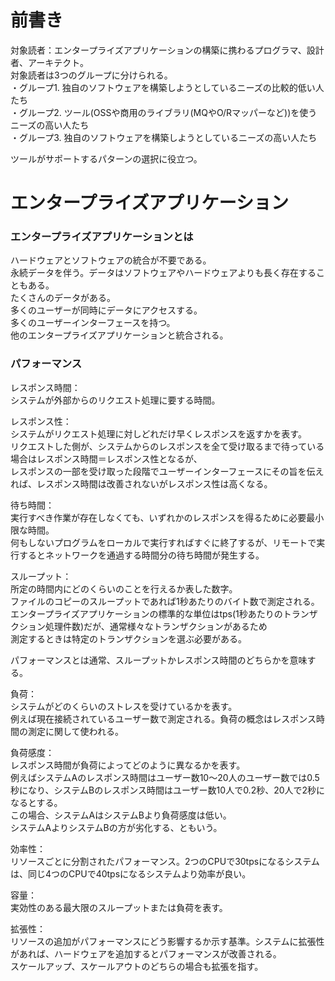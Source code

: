 # 前書き  
対象読者：エンタープライズアプリケーションの構築に携わるプログラマ、設計者、アーキテクト。  
対象読者は3つのグループに分けられる。  
・グループ1. 独自のソフトウェアを構築しようとしているニーズの比較的低い人たち  
・グループ2. ツール(OSSや商用のライブラリ(MQやO/Rマッパーなど))を使うニーズの高い人たち  
・グループ3. 独自のソフトウェアを構築しようとしているニーズの高い人たち  
  
ツールがサポートするパターンの選択に役立つ。  
  
  
# エンタープライズアプリケーション  
### エンタープライズアプリケーションとは  
ハードウェアとソフトウェアの統合が不要である。  
永続データを伴う。データはソフトウェアやハードウェアよりも長く存在することもある。  
たくさんのデータがある。  
多くのユーザーが同時にデータにアクセスする。  
多くのユーザーインターフェースを持つ。  
他のエンタープライズアプリケーションと統合される。  
  
### パフォーマンス  
レスポンス時間：  
システムが外部からのリクエスト処理に要する時間。  
  
レスポンス性：  
システムがリクエスト処理に対しどれだけ早くレスポンスを返すかを表す。  
リクエストした側が、システムからのレスポンスを全て受け取るまで待っている場合はレスポンス時間＝レスポンス性となるが、  
レスポンスの一部を受け取った段階でユーザーインターフェースにその旨を伝えれば、レスポンス時間は改善されないがレスポンス性は高くなる。  
  
待ち時間：  
実行すべき作業が存在しなくても、いずれかのレスポンスを得るために必要最小限な時間。  
何もしないプログラムをローカルで実行すればすぐに終了するが、リモートで実行するとネットワークを通過する時間分の待ち時間が発生する。  
  
スループット：  
所定の時間内にどのくらいのことを行えるか表した数字。  
ファイルのコピーのスループットであれば1秒あたりのバイト数で測定される。  
エンタープライズアプリケーションの標準的な単位はtps(1秒あたりのトランザクション処理件数)だが、通常様々なトランザクションがあるため  
測定するときは特定のトランザクションを選ぶ必要がある。  
  
パフォーマンスとは通常、スループットかレスポンス時間のどちらかを意味する。  
  
負荷：  
システムがどのくらいのストレスを受けているかを表す。  
例えば現在接続されているユーザー数で測定される。負荷の概念はレスポンス時間の測定に関して使われる。  
  
負荷感度：  
レスポンス時間が負荷によってどのように異なるかを表す。  
例えばシステムAのレスポンス時間はユーザー数10〜20人のユーザー数では0.5秒になり、システムBのレスポンス時間はユーザー数10人で0.2秒、20人で2秒になるとする。  
この場合、システムAはシステムBより負荷感度は低い。  
システムAよりシステムBの方が劣化する、ともいう。  
  
効率性：  
リソースごとに分割されたパフォーマンス。2つのCPUで30tpsになるシステムは、同じ4つのCPUで40tpsになるシステムより効率が良い。  
  
容量：  
実効性のある最大限のスループットまたは負荷を表す。  
  
拡張性：  
リソースの追加がパフォーマンスにどう影響するか示す基準。システムに拡張性があれば、ハードウェアを追加するとパフォーマンスが改善される。  
スケールアップ、スケールアウトのどちらの場合も拡張を指す。  
  
  
  
  
  
  
